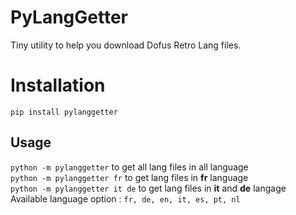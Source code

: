 # PyLangGetter
Tiny utility to help you download Dofus Retro Lang files.

# Installation
`pip install pylanggetter`

## Usage
`python -m pylanggetter` to get all lang files in all language \
`python -m pylanggetter fr` to get lang files in **fr** language \
`python -m pylanggetter it de` to get lang files in **it** and **de** langage \
Available language option : `fr, de, en, it, es, pt, nl`